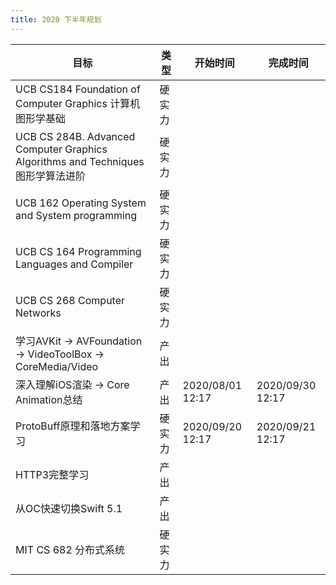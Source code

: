 ```yaml
---
title: 2020 下半年规划
---
```


| 目标                                                                         | 类型  | 开始时间             | 完成时间             |
|----------------------------------------------------------------------------|-----|------------------|------------------|
| UCB CS184 Foundation of Computer Graphics 计算机图形学基础                         | 硬实力 |                  |                  |
| UCB CS 284B\. Advanced Computer Graphics Algorithms and Techniques 图形学算法进阶 | 硬实力 |                  |                  |
| UCB 162 Operating System and System programming                            | 硬实力 |                  |                  |
| UCB CS 164 Programming Languages and Compiler                              | 硬实力 |                  |                  |
| UCB CS 268 Computer Networks                                               | 硬实力 |                  |                  |
| 学习AVKit \-> AVFoundation \-> VideoToolBox \-> CoreMedia/Video              | 产出  |                  |                  |
| 深入理解iOS渲染 \-> Core Animation总结                                             | 产出  | 2020/08/01 12:17 | 2020/09/30 12:17 |
| ProtoBuff原理和落地方案学习                                                         | 硬实力 | 2020/09/20 12:17 | 2020/09/21 12:17 |
| HTTP3完整学习                                                                  | 产出  |                  |                  |
| 从OC快速切换Swift 5\.1                                                          | 产出  |                  |                  |
| MIT CS 682 分布式系统                                                           | 硬实力 |                  |                  |

